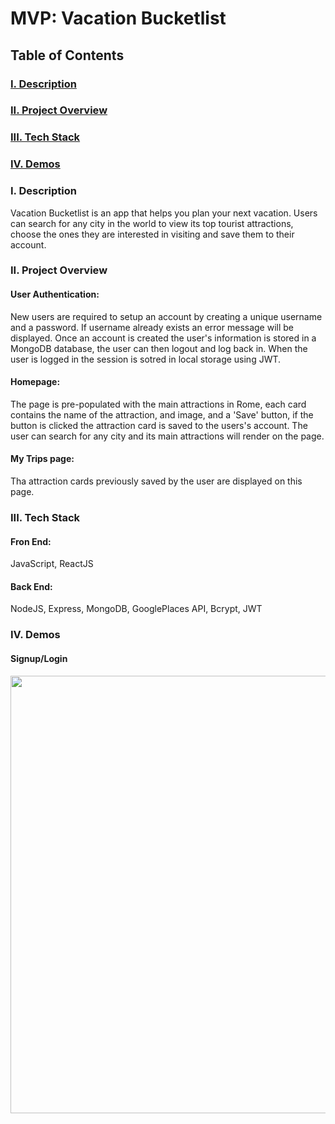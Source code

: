 # MVP: Vacation Bucketlist

## Table of Contents
### [I. Description](#Description)
### [II. Project Overview](#Project-Overview)
### [III. Tech Stack](#Tech-Stack)
### [IV. Demos](#Demos)

### I. Description
  Vacation Bucketlist is an app that helps you plan your next vacation. Users can search for any city in the world to view its top tourist attractions, choose the ones they are interested in visiting and save them to their account.

### II. Project Overview
#### User Authentication:
  New users are required to setup an account by creating a unique username and a password. If username already exists an error message will be displayed. Once an account is created the user's information is stored in a MongoDB database, the user can then logout and log back in. When the user is logged in the session is sotred in local storage using JWT. 
  
#### Homepage:
  The page is pre-populated with the main attractions in Rome, each card contains the name of the attraction, and image, and a 'Save' button, if the button is clicked the attraction card is saved to the users's account. The user can search for any city and its main attractions will render on the page.
  
#### My Trips page:
  Tha attraction cards previously saved by the user are displayed on this page. 
 
### III. Tech Stack
#### Fron End:
  JavaScript, ReactJS
#### Back End:
  NodeJS, Express, MongoDB, GooglePlaces API, Bcrypt, JWT
  
### IV. Demos
#### Signup/Login
<img src="https://recordit.co/R0fR2Rtcbr.gif" width="700">


